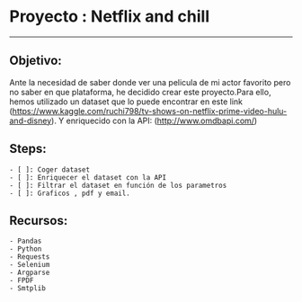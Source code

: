 # Proyecto : Netflix and chill
***
## Objetivo:

Ante la necesidad de saber donde ver una pelicula de mi actor favorito pero no saber en que plataforma,
he decidido crear este proyecto.Para ello, hemos utilizado un dataset que lo puede encontrar en este link
(https://www.kaggle.com/ruchi798/tv-shows-on-netflix-prime-video-hulu-and-disney). Y enriquecido con la API:
 (http://www.omdbapi.com/)

## Steps:
    - [ ]: Coger dataset
    - [ ]: Enriquecer el dataset con la API 
    - [ ]: Filtrar el dataset en función de los parametros
    - [ ]: Graficos , pdf y email.

## Recursos: 
    - Pandas
    - Python
    - Requests
    - Selenium
    - Argparse
    - FPDF
    - Smtplib




